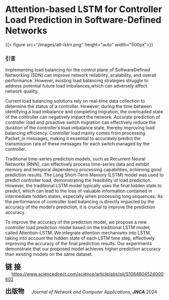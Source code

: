 # Attention-based LSTM for Controller Load Prediction in Software-Defined Networks


{{< figure src="/images/att-lstm.png"  height="auto" width="500px">}}

### 引言

<p>Implementing load balancing for the control plane of SoftwareDefined Networking (SDN) can improve network reliability, scalability, and overall performance. However, existing load balancing strategies struggle to address potential future load imbalances,which can adversely affect network quality.</p>



<p>Current load balancing solutions rely on real-time data collection to determine the status of a controller. However, during the time between identifying a load imbalance and completing migration, the overloaded state of the controller can negatively impact the network. Accurate prediction of controller load and proactive switch migration can effectively reduce the duration of the controller’s load imbalance state, thereby improving load balancing efficiency. Controller load mainly comes from processing Packet_in messages, making it essential to accurately predict the transmission rate of these messages for each switch managed by the controller.</p>

  <p>Traditional time-series prediction models, such as Recurrent Neural Networks (RNN), can effectively process time-series data and exhibit memory and temporal dependency processing capabilities, achieving good prediction results. The Long Short-Term Memory (LSTM) model was used to predict controller load, demonstrating the feasibility of load prediction. However, the traditional LSTM model typically uses the final hidden state to predict, which can lead to the loss of valuable information contained in intermediate hidden states, especially when processing long sequences.  As the performance of controller load balancing is directly impacted by the accuracy of the model’s prediction, it is crucial to improve the prediction accuracy.

To improve the accuracy of the prediction model, we propose a new controller load prediction model based on the traditional LSTM model, called Attention-LSTM. We integrate attention mechanisms into LSTM, taking into account the hidden state of each LSTM time step, effectively improving the accuracy of the final prediction results. Our experiments demonstrate that our proposed model achieves higher prediction accuracy than existing models on the same dataset.</p>

</p>

</p>



<span style="font-size:22px;">**链 接**</span> <span style="margin-left:20px; font-size:14px;">https://www.sciencedirect.com/science/article/abs/pii/S1084804524000602</span>

<span style="font-size:20px;">**出版物**</span> <span style="font-size:14px;">     *Journal of Network and Computer Applications*, _**JNCA**_ 2024</span>




